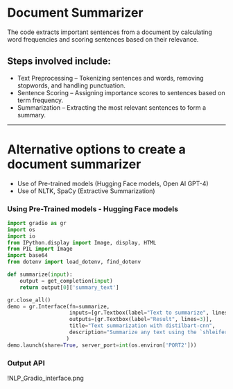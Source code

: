# Document Summarizer

The code extracts important sentences from a document by calculating word frequencies and scoring sentences based on their relevance. 

## Steps involved include:

* Text Preprocessing – Tokenizing sentences and words, removing stopwords, and handling punctuation.
* Sentence Scoring – Assigning importance scores to sentences based on term frequency.
* Summarization – Extracting the most relevant sentences to form a summary.

* * *

# Alternative options to create a document summarizer

* Use of Pre-trained models (Hugging Face models, Open AI GPT-4)
* Use of NLTK, SpaCy (Extractive Summarization)

### Using Pre-Trained models - Hugging Face models

```python
import gradio as gr
import os
import io
from IPython.display import Image, display, HTML
from PIL import Image
import base64 
from dotenv import load_dotenv, find_dotenv

def summarize(input):
    output = get_completion(input)
    return output[0]['summary_text']

gr.close_all()
demo = gr.Interface(fn=summarize, 
                    inputs=[gr.Textbox(label="Text to summarize", lines=6)],
                    outputs=[gr.Textbox(label="Result", lines=3)],
                    title="Text summarization with distilbart-cnn",
                    description="Summarize any text using the `shleifer/distilbart-cnn-12-6` model under the hood!"
                   )
demo.launch(share=True, server_port=int(os.environ['PORT2']))
```

### Output API

!NLP_Gradio_interface.png

